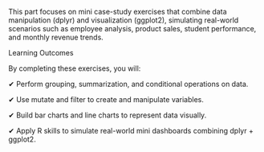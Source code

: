 This part focuses on mini case-study exercises that combine data manipulation (dplyr) and visualization (ggplot2), simulating real-world scenarios such as employee analysis, product sales, student performance, and monthly revenue trends.

   Learning Outcomes

By completing these exercises, you will:

✔ Perform grouping, summarization, and conditional operations on data.

✔ Use mutate and filter to create and manipulate variables.

✔ Build bar charts and line charts to represent data visually.

✔ Apply R skills to simulate real-world mini dashboards combining dplyr + ggplot2.
